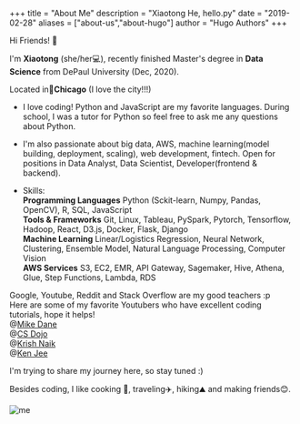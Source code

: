 +++
title = "About Me"
description = "Xiaotong He, hello.py"
date = "2019-02-28"
aliases = ["about-us","about-hugo"]
author = "Hugo Authors"
+++

Hi Friends! :wave:

I'm **Xiaotong** (she/her:computer:), recently finished Master's degree in **Data Science** from DePaul University (Dec, 2020).

Located in:round_pushpin:**Chicago** (I love the city!!!)

- I love coding! Python and JavaScript are my favorite languages. During school, I was a tutor for Python so feel free to ask me any questions about Python.

- I'm also passionate about big data, AWS, machine learning(model building, deployment, scaling), web development, fintech. Open for positions in Data Analyst, Data Scientist, Developer(frontend & backend).

- Skills:\
  **Programming Languages** Python (Sckit-learn, Numpy, Pandas, OpenCV), R, SQL, JavaScript\
  **Tools & Frameworks** Git, Linux, Tableau, PySpark, Pytorch, Tensorflow, Hadoop, React, D3.js, Docker, Flask, Django\
  **Machine Learning** Linear/Logistics Regression, Neural Network, Clustering, Ensemble Model, Natural Language Processing, Computer Vision\
  **AWS Services** S3, EC2, EMR, API Gateway, Sagemaker, Hive, Athena, Glue, Step Functions, Lambda, RDS

Google, Youtube, Reddit and Stack Overflow are my good teachers :p\
Here are some of my favorite Youtubers who have excellent coding tutorials, hope it helps!\
@[Mike Dane](https://www.youtube.com/c/GiraffeAcademy)\
@[CS Dojo](https://www.youtube.com/c/CSDojo)\
@[Krish Naik](https://www.youtube.com/user/krishnaik06)\
@[Ken Jee](https://www.youtube.com/c/KenJee1)

I'm trying to share my journey here, so stay tuned :)

Besides coding, I like cooking :rice:, traveling:airplane:, hiking:mountain: and making friends:blush:.

![me](/images/m2.png)
